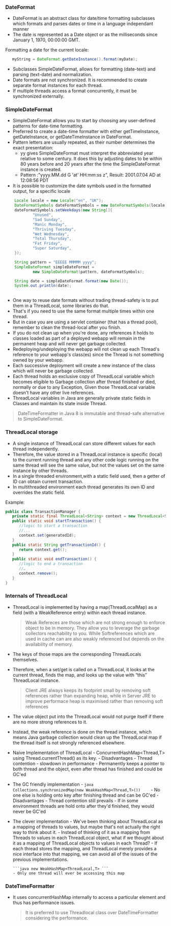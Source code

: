 ### DateFormat 
- DateFormat is an abstract class for date/time formatting subclasses which formats and parses dates or time in a 
language independant manner
- The date is represented as a Date object or as the milliseconds since January 1, 1970, 00:00:00 GMT. 

Formatting a date for the current locale:

```java
   myString = DateFormat.getDateInstance().format(myDate);
```
- Subclasses SimpleDateFormat, allows for formatting (date\-text) and parsing (text\-date) and normalization.
- Date formats are not synchronized. It is recommended to create separate format instances for each thread. 
- If multiple threads access a format concurrently, it must be synchronized externally.

### SimpleDateFormat
- SimpleDateFormat allows you to start by choosing any user-defined patterns for date-time formatting. 
- Preferred to create a date-time formatter with either getTimeInstance, getDateInstance, or getDateTimeInstance in DateFormat.
- Pattern letters are usually repeated, as their number determines the exact presentation: 
    - yy gives SimpleDateFormat must interpret the abbreviated year relative to some century. 
     It does this by adjusting dates to be within 80 years before and 20 years after the time the SimpleDateFormat instance is created.
    - Pattern :"yyyy.MM.dd G 'at' HH:mm:ss z", Result: 2001.07.04 AD at 12:08:56 PDT
- It is possible to customize the date symbols used in the formatted output, for a specific locale

```java
    Locale locale = new Locale("en", "UK");
    DateFormatSymbols dateFormatSymbols = new DateFormatSymbols(locale);
    dateFormatSymbols.setWeekdays(new String[]{
            "Unused",
            "Sad Sunday",
            "Manic Monday",
            "Thriving Tuesday",
            "Wet Wednesday",
            "Total Thursday",
            "Fat Friday",
            "Super Saturday",
    });

    String pattern = "EEEEE MMMMM yyyy";
    SimpleDateFormat simpleDateFormat =
            new SimpleDateFormat(pattern, dateFormatSymbols);

    String date = simpleDateFormat.format(new Date());
    System.out.println(date);
    
```
- One way to reuse date formats without trading thread-safety is to put them in a ThreadLocal, some libraries do that. 
- That's if you need to use the same format multiple times within one thread. 
- But in case you are using a servlet container (that has a thread pool), remember to clean the thread-local after you finish.
- If you do not clean up when you're done, any references it holds to classes loaded as part of a deployed webapp will remain in the permanent heap and will never get garbage collected. 
- Redeploying/undeploying the webapp will not clean up each Thread's reference to your webapp's class(es) since the Thread is not something owned by your webapp. 
- Each successive deployment will create a new instance of the class which will never be garbage collected.
- Each thread holds an exclusive copy of ThreadLocal variable which becomes eligible to Garbage collection after thread finished or died, 
  normally or due to any Exception, Given those ThreadLocal variable doesn't have any other live references.
- ThreadLocal variables in Java are generally private static fields in Classes and maintain its state inside Thread.

> DateTimeFormatter in Java 8 is immutable and thread-safe alternative to SimpleDateFormat.

### ThreadLocal storage
- A single instance of ThreadLocal can store different values for each thread independently. 
- Therefore, the value stored in a ThreadLocal instance is specific (local) to the current running thread and any other code logic running on the same thread will see the same value, but not the values set on the same instance by other threads.
- In a single threaded environment,with a static field used, then a getter of ID can obtain current transaction.
- In multithreaded environment each thread generates its own ID and overrides the static field.

Example:
```java
public class TransactionManager {
   private static final ThreadLocal<String> context = new ThreadLocal<String>();
   public static void startTransaction() {
      //logic to start a transaction
      //...
      context.set(generatedId); 
   }
   public static String getTransactionId() { 
      return context.get();
   }
   public static void endTransaction() {
      //logic to end a transaction
      //…
      context.remove();
   }
}

```

### Internals of ThreadLocal
- ThreadLocal is implemented by having a map(ThreadLocalMap) as a field (with a WeakReference entry) within each thread instance.

   > Weak Refereces are those which are not strong enough to enforce object to be in memory. They allow you to leverage the garbage collectors reachability to you. While Softreferences which are used in cache can are also weakly referenced but depends on the availability of memory.
   
- The keys of those maps are the corresponding ThreadLocals themselves. 
- Therefore, when a set/get is called on a ThreadLocal, it looks at the current thread, finds the map, and looks up the value with “this” ThreadLocal instance.
 
   > Client JRE always keeps its footprint small by removing soft references rather than expanding heap, while in Server JRE
   to improve performace heap is maximised rather than removing soft references

- The value object put into the ThreadLocal would not purge itself if there are no more strong references to it. 
- Instead, the weak reference is done on the thread instance, which means Java garbage collection would clean up the ThreadLocal map if the thread itself is not strongly referenced elsewhere.

- Naive Implementation of ThreadLocal<T>
      - ConcurrentHashMap<Thread,T> using Thread.currentThread() as its key. 
      - Disadvantages
         - Thread contention - slowdown in performance
         - Permanently keeps a pointer to both thread and the object, even after thread has finished and could be GC'ed

- The GC friendly implementation
      - ```java   Collections.synchronizedMap(new WeakHashMap<Thread,T>())    ```
      - No one else is holding onto key after finishing thread and can be GC'ed
      - Disadvantages
         - Thread contention still prevails
         - If in some environment threads are hold onto after they'd finished, they would never be GC'ed

- The clever implementation
      - We've been thinking about ThreadLocal as a mapping of threads to values, but maybe that's not actually the right way to think about it. 
      - Instead of thinking of it as a mapping from Threads to values in each ThreadLocal object, what if we thought about it as a mapping of ThreadLocal objects to values in each Thread? 
      - If each thread stores the mapping, and ThreadLocal merely provides a nice interface into that mapping, we can avoid all of the issues of the previous implementations.
      
      ```java new WeakHashMap<ThreadLocal,T> ```
      - Only one thread will ever be accessing this map

### DateTimeFormatter
- It uses concurrentHashMap internally to access a particular element and thus has performance issues.
   >It is preferred to use Threadlocal class over DateTimeFormatter considering the performance.
   

